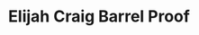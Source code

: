 ---
layout: recipe
title: Elijah Craig Barrel Proof
category: North American
subcategory: Bourbon
aged: NAS
abv: 59.1
distillery: Heaven Hill
distillery-location: Kentucy, USA
nose:
palate:
finish:
tag:
    - bourbon
    - whiskey
---